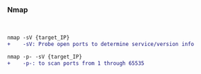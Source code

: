 ### Nmap
<br>

```diff
nmap -sV {target_IP}
+    -sV: Probe open ports to determine service/version info

nmap -p- -sV {target_IP}
+    -p-: to scan ports from 1 through 65535
```
